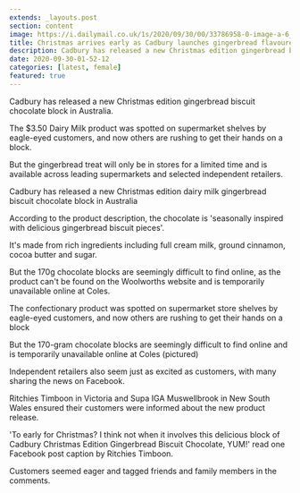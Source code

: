 ```yaml
---
extends: _layouts.post
section: content
image: https://i.dailymail.co.uk/1s/2020/09/30/00/33786958-0-image-a-6_1601422907751.jpg 
title: Christmas arrives early as Cadbury launches gingerbread flavoured chocolate blocks 
description: Cadbury has released a new Christmas edition gingerbread biscuit chocolate block in Australia. The $3.50 product was spotted on supermarket store shelves by eagle-eyed customers. 
date: 2020-09-30-01-52-12 
categories: [latest, female] 
featured: true 
--- 
```

Cadbury has released a new Christmas edition gingerbread biscuit chocolate block in Australia.

The $3.50 Dairy Milk product was spotted on supermarket shelves by eagle-eyed customers, and now others are rushing to get their hands on a block.

But the gingerbread treat will only be in stores for a limited time and is available across leading supermarkets and selected independent retailers.

Cadbury has released a new Christmas edition dairy milk gingerbread biscuit chocolate block in Australia

According to the product description, the chocolate is 'seasonally inspired with delicious gingerbread biscuit pieces'.

It's made from rich ingredients including full cream milk, ground cinnamon, cocoa butter and sugar.

But the 170g chocolate blocks are seemingly difficult to find online, as the product can't be found on the Woolworths website and is temporarily unavailable online at Coles. 

The confectionary product was spotted on supermarket store shelves by eagle-eyed customers, and now others are rushing to get their hands on a block

But the 170-gram chocolate blocks are seemingly difficult to find online and is temporarily unavailable online at Coles (pictured)

Independent retailers also seem just as excited as customers, with many sharing the news on Facebook.

Ritchies Timboon in Victoria and Supa IGA Muswellbrook in New South Wales ensured their customers were informed about the new product release.

'To early for Christmas? I think not when it involves this delicious block of Cadbury Christmas Edition Gingerbread Biscuit Chocolate, YUM!' read one Facebook post caption by Ritchies Timboon.

Customers seemed eager and tagged friends and family members in the comments. 

